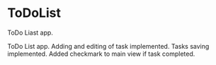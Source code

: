 # ToDoList
ToDo Liast app.

ToDo List app. Adding and editing of task implemented. Tasks saving implemented.
Added checkmark to main view if task completed.
